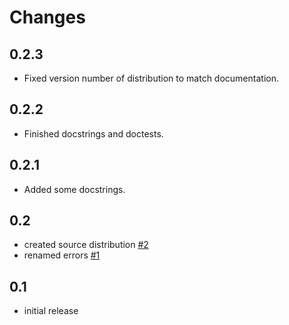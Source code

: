 # Changes

## 0.2.3

* Fixed version number of distribution to match documentation.

## 0.2.2

* Finished docstrings and doctests.

## 0.2.1

* Added some docstrings.

## 0.2

* created source distribution [#2](https://github.com/jkeyes/python-intercom/issues/2)
* renamed errors [#1](https://github.com/jkeyes/python-intercom/issues/1)

## 0.1

* initial release
